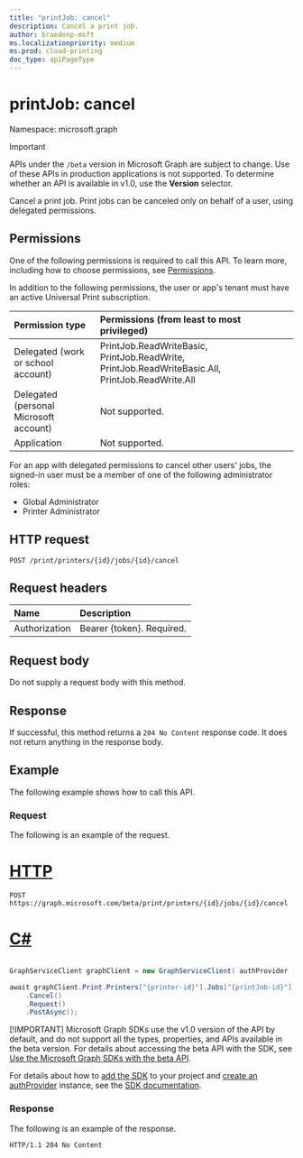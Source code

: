 ```yaml
---
title: "printJob: cancel"
description: Cancel a print job.
author: braedenp-msft
ms.localizationpriority: medium
ms.prod: cloud-printing
doc_type: apiPageType
---
```


# printJob: cancel

Namespace: microsoft.graph

> [!IMPORTANT]
> APIs under the `/beta` version in Microsoft Graph are subject to change. Use of these APIs in production applications is not supported. To determine whether an API is available in v1.0, use the **Version** selector.

Cancel a print job. Print jobs can be canceled only on behalf of a user, using delegated permissions.

## Permissions
One of the following permissions is required to call this API. To learn more, including how to choose permissions, see [Permissions](/graph/permissions-reference).

In addition to the following permissions, the user or app's tenant must have an active Universal Print subscription.

|Permission type | Permissions (from least to most privileged) |
|:---------------|:--------------------------------------------|
|Delegated (work or school account)| PrintJob.ReadWriteBasic, PrintJob.ReadWrite, PrintJob.ReadWriteBasic.All, PrintJob.ReadWrite.All |
|Delegated (personal Microsoft account)|Not supported.|
|Application| Not supported. |

For an app with delegated permissions to cancel other users' jobs, the signed-in user must be a member of one of the following administrator roles:
- Global Administrator
- Printer Administrator

## HTTP request
<!-- { "blockType": "ignored" } -->
```http
POST /print/printers/{id}/jobs/{id}/cancel
```
## Request headers
| Name          | Description   |
|:--------------|:--------------|
| Authorization | Bearer {token}. Required. |

## Request body
Do not supply a request body with this method.

## Response
If successful, this method returns a `204 No Content` response code. It does not return anything in the response body.

## Example
The following example shows how to call this API.
### Request
The following is an example of the request.


# [HTTP](#tab/http)
<!-- {
  "blockType": "request",
  "name": "printjob-cancel"
}-->
```http
POST https://graph.microsoft.com/beta/print/printers/{id}/jobs/{id}/cancel
```

# [C#](#tab/csharp)

```csharp

GraphServiceClient graphClient = new GraphServiceClient( authProvider );

await graphClient.Print.Printers["{printer-id}"].Jobs["{printJob-id}"]
	.Cancel()
	.Request()
	.PostAsync();

```


 [!IMPORTANT]
 Microsoft Graph SDKs use the v1.0 version of the API by default, and do not support all the types, properties, and APIs available in the beta version. For details about accessing the beta API with the SDK, see [Use the Microsoft Graph SDKs with the beta API](/graph/sdks/use-beta).

 For details about how to [add the SDK](/graph/sdks/sdk-installation) to your project and [create an authProvider](/graph/sdks/choose-authentication-providers) instance, see the [SDK documentation](/graph/sdks/sdks-overview).

### Response
The following is an example of the response. 
<!-- {
  "blockType": "response"
} -->
```http
HTTP/1.1 204 No Content
```

<!-- uuid: 8fcb5dbc-d5aa-4681-8e31-b001d5168d79
2015-10-25 14:57:30 UTC -->
<!-- {
  "type": "#page.annotation",
  "description": "printJob: cancel",
  "keywords": "",
  "section": "documentation",
  "tocPath": ""
}-->


